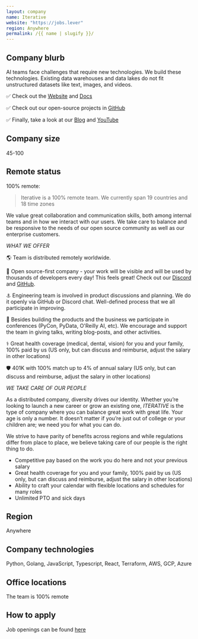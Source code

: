 ```yaml
---
layout: company
name: Iterative
website: "https://jobs.lever"
region: Anywhere
permalink: /{{ name | slugify }}/
---
```


## Company blurb

AI teams face challenges that require new technologies. We build these technologies. Existing data warehouses and data lakes do not fit unstructured datasets like text, images, and videos.

✅ Check out the [Website](https://dvc.org/) and [Docs](http://dvc.org/doc)

✅ Check out our open-source projects in [GitHub](http://github.com/iterative)

✅ Finally, take a look at our [Blog](http://dvc.org/blog) and [YouTube](https://www.youtube.com/channel/UC37rp97Go-xIX3aNFVHhXfQ)


## Company size

45-100

## Remote status

100% remote:

> Iterative is a 100% remote team. We currently span 19 countries and 18 time zones

We value great collaboration and communication skills, both among internal teams and in how we interact with our users. We take care to balance and be responsive to the needs of our open source community as well as our enterprise customers.

*WHAT WE OFFER*

🌎 Team is distributed remotely worldwide.

🤗 Open source-first company - your work will be visible and will be used by thousands of developers every day! This feels great! Check out our [Discord](http://dvc.org/chat) and [GitHub](http://github.com/iterative).

⚓️ Engineering team is involved in product discussions and planning. We do it openly via GitHub or Discord chat. Well-defined process that we all participate in improving.

🎤 Besides building the products and the business we participate in conferences (PyCon, PyData, O'Reilly AI, etc). We encourage and support the team in giving talks, writing blog-posts, and other activities.

⚕️ Great health coverage (medical, dental, vision) for you and your family, 100% paid by us (US only, but can discuss and reimburse, adjust the salary in other locations)

🛡️ 401K with 100% match up to 4% of annual salary (US only, but can discuss and reimburse, adjust the salary in other locations)

*WE TAKE CARE OF OUR PEOPLE*

As a distributed company, diversity drives our identity. Whether you’re looking to launch a new career or grow an existing one, *ITERATIVE* is the type of company where you can balance great work with great life. Your age is only a number. It doesn’t matter if you’re just out of college or your children are; we need you for what you can do.

We strive to have parity of benefits across regions and while regulations differ from place to place, we believe taking care of our people is the right thing to do.

- Competitive pay based on the work you do here and not your previous salary
- Great health coverage for you and your family, 100% paid by us (US only, but can discuss and reimburse, adjust the salary in other locations)
- Ability to craft your calendar with flexible locations and schedules for many roles
- Unlimited PTO and sick days

## Region

Anywhere

## Company technologies

Python, Golang, JavaScript, Typescript, React, Terraform, AWS, GCP, Azure

## Office locations

The team is 100% remote

## How to apply

Job openings can be found [here](https://jobs.lever.co/iterative?lever-origin=applied&lever-source%5B%5D=remoteintech)